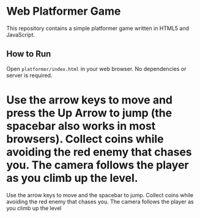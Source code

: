 # Web Platformer Game

This repository contains a simple platformer game written in HTML5 and JavaScript. 

## How to Run

Open `platformer/index.html` in your web browser. No dependencies or server is required.

Use the arrow keys to move and press the **Up Arrow** to jump (the spacebar also
works in most browsers). Collect coins while avoiding the red enemy that chases
you. The camera follows the player as you climb up the level.
=======
Use the arrow keys to move and the spacebar to jump. Collect coins while avoiding
the red enemy that chases you. The camera follows the player as you climb up the
level